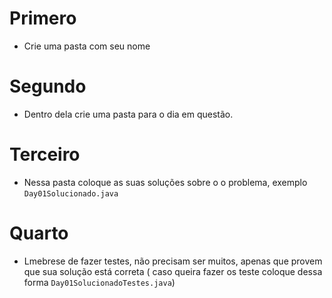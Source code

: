 # Primero
- Crie uma pasta com seu nome
# Segundo
- Dentro dela crie uma pasta para o dia em questão.

# Terceiro 
- Nessa pasta coloque as suas soluções sobre o o problema, exemplo `Day01Solucionado.java`

# Quarto
- Lmebrese de fazer testes, não precisam ser muitos, apenas que provem que sua solução está correta ( caso queira fazer os teste coloque dessa forma `Day01SolucionadoTestes.java`)